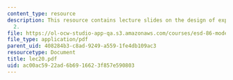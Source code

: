 ```yaml
---
content_type: resource
description: This resource contains lecture slides on the design of experiments, part
  2.
file: https://ol-ocw-studio-app-qa.s3.amazonaws.com/courses/esd-86-models-data-and-inference-for-socio-technical-systems-spring-2007/ac00ac5922ad6b6916623f857e590803_lec20.pdf
file_type: application/pdf
parent_uid: 408284b3-c8ad-9249-a559-1fe4db109ac3
resourcetype: Document
title: lec20.pdf
uid: ac00ac59-22ad-6b69-1662-3f857e590803
---
```

